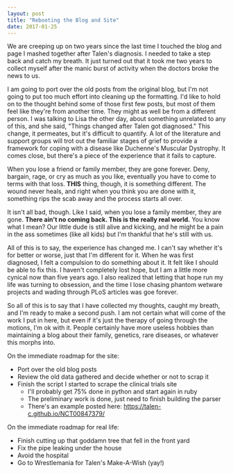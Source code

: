 ```yaml
---
layout: post
title: "Rebooting the Blog and Site"
date: 2017-01-25
---
```


We are creeping up on two years since the last time I touched the blog and page I mashed together after Talen's diagnosis. I needed to take a step back and catch my breath. It just turned out that it took me two years to collect myself after the manic burst of activity when the doctors broke the news to us.

I am going to port over the old posts from the original blog, but I'm not going to put too much effort into cleaning up the formatting. I'd like to hold on to the thought behind some of those first few posts, but most of them feel like they're from another time. They might as well be from a different person. I was talking to Lisa the other day, about something unrelated to any of this, and she said, "Things changed after Talen got diagnosed." This change, it permeates, but it's difficult to quantify. A lot of the literature and support groups will trot out the familiar stages of grief to provide a framework for coping with a disease like Duchenne's Muscular Dystrophy. It comes close, but there's a piece of the experience that it fails to capture.

When you lose a friend or family member, they are gone forever. Deny, bargain, rage, or cry as much as you like, eventually you have to come to terms with that loss. **THIS** thing, though, it is something different. The wound never heals, and right when you think you are done with it, something rips the scab away and the process starts all over.

It isn't all bad, though. Like I said, when you lose a family member, they are gone. **There ain't no coming back. This is the really real world.** You know what I mean? Our little dude is still alive and kicking, and he might be a pain in the ass sometimes (like all kids) but I'm thankful that he's still with us.

All of this is to say, the experience has changed me. I can't say whether it's for better or worse, just that I'm different for it. When he was first diagnosed, I felt a compulsion to do something about it. It felt like I should be able to fix this. I haven't completely lost hope, but I am a little more cynical now than five years ago. I also realized that letting that hope run my life was turning to obsession, and the time I lose chasing phantom wetware projects and wading through PLoS articles was goe forever.

So all of this is to say that I have collected my thoughts, caught my breath, and I'm ready to make a second push. I am not certain what will come of the work I put in here, but even if it's just the therapy of going through the motions, I'm ok with it. People certainly have more useless hobbies than maintaining a blog about their family, genetics, rare diseases, or whatever this morphs into.

On the immediate roadmap for the site:

* Port over the old blog posts
* Review the old data gathered and decide whether or not to scrap it
* Finish the script I started to scrape the clinical trials site
  - I'll probably get 75% done in python and start again in ruby
  - The preliminary work is done, just need to finish building the parser
  - There's an example posted here: https://talen-c.github.io/NCT00847379/

On the immediate roadmap for real life:

* Finish cutting up that goddamn tree that fell in the front yard
* Fix the pipe leaking under the house
* Avoid the hospital
* Go to Wrestlemania for Talen's Make-A-Wish (yay!)

